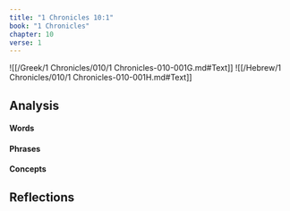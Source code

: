 ```yaml
---
title: "1 Chronicles 10:1"
book: "1 Chronicles"
chapter: 10
verse: 1
---
```

![[/Greek/1 Chronicles/010/1 Chronicles-010-001G.md#Text]]
![[/Hebrew/1 Chronicles/010/1 Chronicles-010-001H.md#Text]]

## Analysis

#### Words

#### Phrases

#### Concepts

## Reflections
